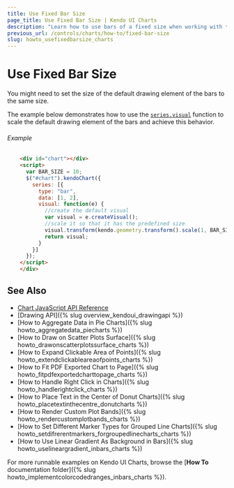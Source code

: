 ```yaml
---
title: Use Fixed Bar Size
page_title: Use Fixed Bar Size | Kendo UI Charts
description: "Learn how to use bars of a fixed size when working with the Kendo UI Charts."
previous_url: /controls/charts/how-to/fixed-bar-size
slug: howto_usefixedbarsize_charts
---
```


# Use Fixed Bar Size

You might need to set the size of the default drawing element of the bars to the same size.

The example below demonstrates how to use the [`series.visual`](/api/javascript/dataviz/ui/chart/configuration/series.visual) function to scale the default drawing element of the bars and achieve this behavior.

###### Example

```html
    <div id="chart"></div>
    <script>
      var BAR_SIZE = 10;
      $("#chart").kendoChart({
        series: [{
          type: "bar",
          data: [1, 2],
          visual: function(e) {
            //create the default visual
            var visual = e.createVisual();
            //scale it so that it has the predefined size
            visual.transform(kendo.geometry.transform().scale(1, BAR_SIZE / e.rect.size.height, e.rect.center() ));
            return visual;
          }
        }]
      });
    </script>
    </div>
```

## See Also

* [Chart JavaScript API Reference](/api/javascript/dataviz/ui/chart)
* [Drawing API]({% slug overview_kendoui_drawingapi %})
* [How to Aggregate Data in Pie Charts]({% slug howto_aggregatedata_piecharts %})
* [How to Draw on Scatter Plots Surface]({% slug howto_drawonscatterplotssurface_charts %})
* [How to Expand Clickable Area of Points]({% slug howto_extendclickableareaofpoints_charts %})
* [How to Fit PDF Exported Chart to Page]({% slug howto_fitpdfexportedcharttopage_charts %})
* [How to Handle Right Click in Charts]({% slug howto_handlerightclick_charts %})
* [How to Place Text in the Center of Donut Charts]({% slug howto_placetextinthecentre_donutcharts %})
* [How to Render Custom Plot Bands]({% slug howto_rendercustomplotbands_charts %})
* [How to Set Different Marker Types for Grouped Line Charts]({% slug howto_setdifrerentmarkers_forgroupedlinecharts_charts %})
* [How to Use Linear Gradient As Background in Bars]({% slug howto_uselineargradient_inbars_charts %})

For more runnable examples on Kendo UI Charts, browse the [**How To** documentation folder]({% slug howto_implementcolorcodedranges_inbars_charts %}).
